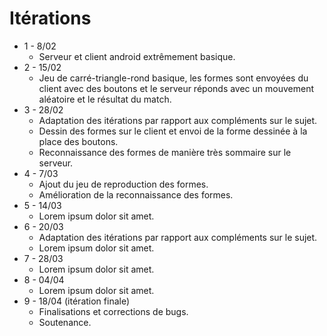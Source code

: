 # Itérations

* 1 - 8/02
  * Serveur et client android extrêmement basique.
* 2 - 15/02
  * Jeu de carré-triangle-rond basique, les formes sont envoyées du client avec des boutons et le serveur réponds avec un mouvement aléatoire et le résultat du match.
* 3 - 28/02
  * Adaptation des itérations par rapport aux compléments sur le sujet.
  * Dessin des formes sur le client et envoi de la forme dessinée à la place des boutons.
  * Reconnaissance des formes de manière très sommaire sur le serveur.
* 4 - 7/03
  * Ajout du jeu de reproduction des formes.
  * Amélioration de la reconnaissance des formes.
* 5 - 14/03
  * Lorem ipsum dolor sit amet.
* 6 - 20/03
  * Adaptation des itérations par rapport aux compléments sur le sujet.
  * Lorem ipsum dolor sit amet.
* 7 - 28/03
  * Lorem ipsum dolor sit amet.
* 8 - 04/04
  * Lorem ipsum dolor sit amet.
* 9 - 18/04 (itération finale)
  * Finalisations et corrections de bugs.
  * Soutenance.
